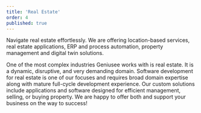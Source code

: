 ```yaml
---
title: 'Real Estate'
order: 4
published: true
---
```


Navigate real estate effortlessly. We are offering location-based services, real estate applications, ERP and process automation, property management and digital twin solutions.

One of the most complex industries Geniusee works with is real estate. It is a dynamic, disruptive, and very demanding domain. Software development for real estate is one of our focuses and requires broad domain expertise along with mature full-cycle development experience. Our custom solutions include applications and software designed for efficient management, selling, or buying property. We are happy to offer both and support your business on the way to success!

